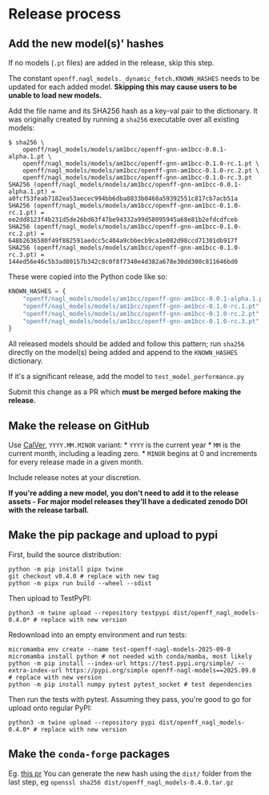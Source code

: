 # Release process

## Add the new model(s)' hashes

If no models (`.pt` files) are added in the release, skip this step.

The constant `openff.nagl_models._dynamic_fetch.KNOWN_HASHES` needs to be updated for each added model. **Skipping this
may cause users to be unable to load new models.**

Add the file name and its SHA256 hash as a key-val pair to the dictionary. It was originally created by running a
`sha256` executable over all existing models:

```console
$ sha256 \
    openff/nagl_models/models/am1bcc/openff-gnn-am1bcc-0.0.1-alpha.1.pt \
    openff/nagl_models/models/am1bcc/openff-gnn-am1bcc-0.1.0-rc.1.pt \
    openff/nagl_models/models/am1bcc/openff-gnn-am1bcc-0.1.0-rc.2.pt \
    openff/nagl_models/models/am1bcc/openff-gnn-am1bcc-0.1.0-rc.3.pt
SHA256 (openff/nagl_models/models/am1bcc/openff-gnn-am1bcc-0.0.1-alpha.1.pt) = a0fcf53feab7182ea53aecec994bb6dba0833b0468a59392551c817cb7acb51a
SHA256 (openff/nagl_models/models/am1bcc/openff-gnn-am1bcc-0.1.0-rc.1.pt) = ee2dd8123f4b231d5de26bd63f47be94332a99d58095945a68e81b2efdcdfceb
SHA256 (openff/nagl_models/models/am1bcc/openff-gnn-am1bcc-0.1.0-rc.2.pt) = 648b2636580f49f882591aedcc5c404a9cbbecb9ca1e082d98ccd71301db917f
SHA256 (openff/nagl_models/models/am1bcc/openff-gnn-am1bcc-0.1.0-rc.3.pt) = 144ed56e46c5b3ad80157b342c8c0f8f7340e4d382a678e30dd300c811646bd0
```

These were copied into the Python code like so:

```python
KNOWN_HASHES = {
    "openff/nagl_models/models/am1bcc/openff-gnn-am1bcc-0.0.1-alpha.1.pt": "a0fcf53feab7182ea53aecec994bb6dba0833b0468a59392551c817cb7acb51a",
    "openff/nagl_models/models/am1bcc/openff-gnn-am1bcc-0.1.0-rc.1.pt": "ee2dd8123f4b231d5de26bd63f47be94332a99d58095945a68e81b2efdcdfceb",
    "openff/nagl_models/models/am1bcc/openff-gnn-am1bcc-0.1.0-rc.2.pt": "648b2636580f49f882591aedcc5c404a9cbbecb9ca1e082d98ccd71301db917f",
    "openff/nagl_models/models/am1bcc/openff-gnn-am1bcc-0.1.0-rc.3.pt": "144ed56e46c5b3ad80157b342c8c0f8f7340e4d382a678e30dd300c811646bd0",
}
```

All released models should be added and follow this pattern; run `sha256` directly on the model(s) being added and
append to the `KNOWN_HASHES` dictionary.

If it's a significant release, add the model to `test_model_performance.py`

Submit this change as a PR which **must be merged before making the release.**

## Make the release on GitHub

Use [CalVer](https://calver.org/), `YYYY.MM.MINOR` variant:
    * `YYYY` is the current year
    * `MM` is the current month, including a leading zero.
    * `MINOR` begins at 0 and increments for every release made in a given month.

Include release notes at your discretion.

**If you're adding a new model, you don't need to add it to the release assets - For major model releases they'll have a dedicated zenodo DOI with the release tarball.**

## Make the pip package and upload to pypi

First, build the source distribution:
```
python -m pip install pipx twine
git checkout v0.4.0 # replace with new tag
python -m pipx run build --wheel --sdist
```

Then upload to TestPyPI:
```
python3 -m twine upload --repository testpypi dist/openff_nagl_models-0.4.0* # replace with new version
```

Redownload into an empty environment and run tests:

```
micromamba env create --name test-openff-nagl-models-2025-09-0
micromamba install python # not needed with conda/mamba, most likely
python -m pip install --index-url https://test.pypi.org/simple/ --extra-index-url https://pypi.org/simple openff-nagl-models==2025.09.0 # replace with new version
python -m pip install numpy pytest pytest_socket # test dependencies
```

Then run the tests with pytest. Assuming they pass, you're good to go for upload onto regular PyPI:
```
python3 -m twine upload --repository pypi dist/openff_nagl_models-0.4.0* # replace with new version
```

## Make the `conda-forge` packages

Eg. [this pr](https://github.com/conda-forge/openff-nagl-models-feedstock/pull/14)
You can generate the new hash using the `dist/` folder from the last step, eg `openssl sha256 dist/openff_nagl_models-0.4.0.tar.gz`
